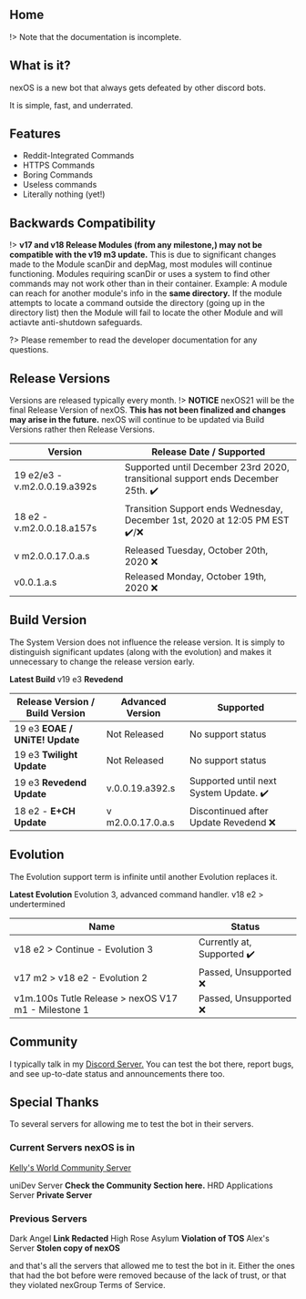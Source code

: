 ## Home

!> Note that the documentation is incomplete.

## What is it?

nexOS is a new bot that always gets defeated by other discord bots.

It is simple, fast, and underrated.

## Features

- Reddit-Integrated Commands
- HTTPS Commands
- Boring Commands
- Useless commands
- Literally nothing (yet!)

## Backwards Compatibility 

!> **v17 and v18 Release Modules (from any milestone,) may not be compatible with the v19 m3 update.**
 This is due to significant changes made to the Module scanDir and depMag, most modules will continue functioning.
 Modules requiring scanDir or uses a system to find other commands may not work other than in their container. 
 Example: A module can reach for another module's info in the **same directory.** If the module attempts to locate a command outside the directory (going up in the directory list) then the Module will fail to locate the other Module and will actiavte anti-shutdown safeguards.

?> Please remember to read the developer documentation for any questions.


## Release Versions
Versions are released typically every month. 
!> **NOTICE** nexOS21 will be the final Release Version of nexOS. **This has not been finalized and changes may arise in the future.** nexOS will continue to be updated via Build Versions rather then Release Versions.

| Version | Release Date / Supported |
|---------|--------------------------|
| 19 e2/e3 - v.m2.0.0.19.a392s | Supported until December 23rd 2020, transitional support ends December 25th. :heavy_check_mark: |
| 18 e2 - v.m2.0.0.18.a157s | Transition Support ends Wednesday, December 1st, 2020 at 12:05 PM EST :heavy_check_mark:/:x: |
| v m2.0.0.17.0.a.s  | Released Tuesday, October 20th, 2020 :x: |
| v0.0.1.a.s  | Released Monday, October 19th, 2020 :x:  |

## Build Version
The System Version does not influence the release version.
It is simply to distinguish significant updates (along with the evolution) and makes it unnecessary to change the release version early.

**Latest Build**
v19 e3 **Revedend**

| Release Version / Build Version | Advanced Version | Supported | 
|---------|------------|---------------------------------------|
| 19 e3 **EOAE / UNiTE! Update** | Not Released | No support status | 
| 19 e3 **Twilight Update**  | Not Released | No support status |
| 19 e3 **Revedend Update**  | v.0.0.19.a392.s | Supported until next System Update. :heavy_check_mark: |
| 18 e2 - **E+CH Update** | v m2.0.0.17.0.a.s | Discontinued after Update Revedend :x:  |

## Evolution

The Evolution support term is infinite until another Evolution replaces it.

**Latest Evolution**
Evolution 3, advanced command handler. v18 e2 > undertermined

| Name | Status       |
|---------|--------------------------|
| v18 e2 > Continue - Evolution 3 | Currently at, Supported :heavy_check_mark: |
|  v17 m2 > v18 e2 - Evolution 2 | Passed, Unsupported :x: |
|  v1m.100s Tutle Release > nexOS V17 m1 - Milestone 1 | Passed, Unsupported :x: |

## Community

I typically talk in my [Discord Server.](https://discord.gg/srhxjdMdYj) 
You can test the bot there, report bugs, and see up-to-date status and announcements there too.

## Special Thanks

To several servers for allowing me to test the bot in their servers.

### Current Servers nexOS is in
[Kelly's World Community Server](https://discord.gg/5WazRCt)

uniDev Server **Check the Community Section here.**
HRD Applications Server **Private Server**
### Previous Servers
Dark Angel **Link Redacted**
High Rose Asylum **Violation of TOS**
Alex's Server **Stolen copy of nexOS**

and that's all the servers that allowed me to test the bot in it.
Either the ones that had the bot before were removed because of the lack of trust, or that they violated nexGroup Terms of Service.

